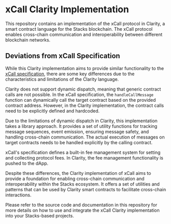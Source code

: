# xCall Clarity Implementation

This repository contains an implementation of the xCall protocol in Clarity, a smart contract language for the Stacks blockchain. The xCall protocol enables cross-chain communication and interoperability between different blockchain networks.

## Deviations from xCall Specification

While this Clarity implementation aims to provide similar functionality to the [xCall specification](https://github.com/icon-project/xcall-multi/blob/main/docs/adr/xcall.md), there are some key differences due to the characteristics and limitations of the Clarity language.

Clarity does not support dynamic dispatch, meaning that generic contract calls are not possible. In the xCall specification, the `handleCallMessage` function can dynamically call the target contract based on the provided contract address. However, in the Clarity implementation, the contract calls need to be explicitly defined and hardcoded.

Due to the limitations of dynamic dispatch in Clarity, this implementation takes a library approach. It provides a set of utility functions for tracking message sequences, event emission, ensuring message safety, and handling cross-chain communication. The actual execution of messages on target contracts needs to be handled explicitly by the calling contract.

xCall's specification defines a built-in fee management system for setting and collecting protocol fees. In Clarity, the fee management functionality is pushed to the dApp.

Despite these differences, the Clarity implementation of xCall aims to provide a foundation for enabling cross-chain communication and interoperability within the Stacks ecosystem. It offers a set of utilities and patterns that can be used by Clarity smart contracts to facilitate cross-chain interactions.

Please refer to the source code and documentation in this repository for more details on how to use and integrate the xCall Clarity implementation into your Stacks-based projects.
